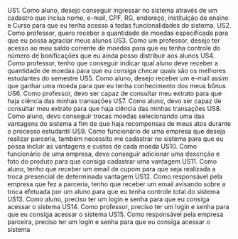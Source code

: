 US1. Como aluno, desejo conseguir ingressar no sistema através de um cadastro que inclua nome, e-mail, CPF, RG, endereço, instituição de ensino e Curso para que eu tenha acesso a todas funcionalidades do sistema.
US2. Como professor, quero receber a quantidade de moedas especificada para que eu possa agraciar meus alunos
US3. Como um professor, desejo ter acesso ao meu saldo corrente de moedas para que eu tenha controle do número de bonificações que eu ainda posso distribuir aos alunos
US4. Como professor, tenho que conseguir indicar qual aluno deve receber a quantidade de moedas para que eu consiga checar quais são os melhores estudantes do semestre
US5. Como aluno, desejo receber um e-mail assim que ganhar uma moeda para que eu tenha conhecimento dos meus bônus
US6. Como professor, devo ser capaz de consultar meu extrato para que haja ciência das minhas transações
US7. Como aluno, devo ser capaz de consultar meu extrato para que haja ciência das minhas transações
US8. Como aluno, devo conseguir trocas moedas selecionando uma das vantagens do sistema a fim de que haja recompensas de meus atos durante o processo estudantil
US9. Como funcionário de uma empresa que deseja realizar parceria, também necessito me cadastrar no sistema para que eu possa incluir as vantagens e custos de cada moeda
US10. Como funcionário de uma empresa, devo conseguir adicionar uma descrição e foto do produto para que consiga cadastrar uma vantagem
US11. Como aluno, tenho que receber um email de cupom para que seja realizada a troca presencial de determinada vantagem
US12. Como responsável pela empresa que fez a parceria, tenho que receber um email avisando sobre a troca efetuada por um aluno para que eu tenha controle total do sistema
US13. Como aluno, preciso ter um login e senha para que eu consiga acessar o sistema
US14. Como professor, preciso ter um login e senha para que eu consiga acessar o sistema
US15. Como responsável pela empresa parceira, preciso ter um login e senha para que eu consiga acessar o sistema
